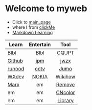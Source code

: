 # Welcome to myweb
- Click to [main_page](https://howthep.github.io/myweb/main.html)
- where I from [clickMe](https://github.com)
- [Markdown Learning](https://www.runoob.com/markdown/md-tutorial.html)

| Learn | Entertain | Tool |
| -----| :----: | :----: |
| [Blbl](https://www.bilibili.com) | [Blbl](https://www.bilibili.com) | [CQUPT](https://www.cqupt.edu.cn) |
| [Github](https://www.github.com) | [jpm](https://m.dushu.com/showbook/100989/) | [jwzx](http://jwc.cqupt.edu.cn/) |
| [runood](https://www.runood.com) | [cctv](https://www.cctv.com/) | [Jumo](https://www.jiumodiary.com/) |
| [WXdev](https://mp.weixin.qq.com/) | [NOKIA](https://zzkia.noddl.me/) | [Wikihow](https://zh.wikihow.com/首页) |
| [Marx](https://www.marxists.org/chinese/marx/capital/01.htm) | em | [Remove](https://www.remove.bg/zh) |
| em | em | [CNcolor](http://zhongguose.com/) |
| em | em | [Library](http://ydtsg.cqupt.edu.cn:8089/sms/opac/search/showiphoneSearch.action?wxProductId=716&openid=oCTV_1KrCkhDkAFMnMO1pxu-0gCw) |

